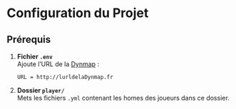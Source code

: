 # Configuration du Projet

## Prérequis

1. **Fichier `.env`**  
   Ajoute l’URL de la [Dynmap](https://www.spigotmc.org/resources/dynmap%C2%AE.274/) :  
   ```env
   URL = http://lurldelaDynmap.fr
   ```

2. **Dossier `player/`**  
   Mets les fichiers `.yml` contenant les homes des joueurs dans ce dossier.
